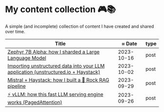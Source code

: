 
# My content collection 🎮📚

A simple (and incomplete) collection of content I have created and shared over time.

| Title  | ≈ Date | type |
|---|---|---|
| [Zephyr 7B Alpha: how I sharded a Large Language Model](https://www.linkedin.com/posts/stefano-fiorucci_llm-transformers-nlp-activity-7119577200902742016-zIFK) | 2023-10-16 | post |
| [Importing unstructured data into your LLM application (unstructured.io + Haystack)](https://www.linkedin.com/posts/stefano-fiorucci_haystack-genai-rag-activity-7114631869022769152-veFw) | 2023-10-02 | post |
| [Mistral + Haystack: how I built a 🎸 Rock RAG pipeline](https://www.linkedin.com/posts/stefano-fiorucci_largelanguagemodels-haystack-rag-activity-7113416355495784448--uwy) | 2023-09-29 | post |
| [⚡ vLLM: how this fast LLM serving engine works (PagedAttention)](https://www.linkedin.com/posts/stefano-fiorucci_llm-haystack-activity-7112336741725790208-cfZU) | 2023-09-26 | post |

